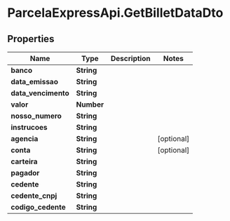 # ParcelaExpressApi.GetBilletDataDto

## Properties

Name | Type | Description | Notes
------------ | ------------- | ------------- | -------------
**banco** | **String** |  | 
**data_emissao** | **String** |  | 
**data_vencimento** | **String** |  | 
**valor** | **Number** |  | 
**nosso_numero** | **String** |  | 
**instrucoes** | **String** |  | 
**agencia** | **String** |  | [optional] 
**conta** | **String** |  | [optional] 
**carteira** | **String** |  | 
**pagador** | **String** |  | 
**cedente** | **String** |  | 
**cedente_cnpj** | **String** |  | 
**codigo_cedente** | **String** |  | 


